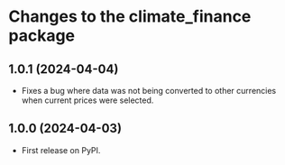 # Changes to the climate_finance package

## 1.0.1 (2024-04-04)
- Fixes a bug where data was not being converted to other currencies when current prices
were selected.

## 1.0.0 (2024-04-03)
- First release on PyPI.